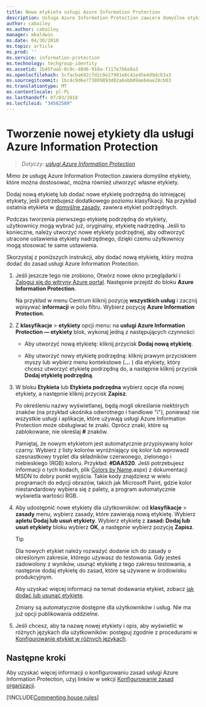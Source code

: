 ```yaml
---
title: Nowa etykieta usługi Azure Information Protection
description: Usługa Azure Information Protection zawiera domyślne etykiety z możliwością dostosowania, ale możesz też utworzyć własne etykiety, które użytkownicy zobaczą na pasku usługi Information Protection.
author: cabailey
ms.author: cabailey
manager: mbaldwin
ms.date: 04/30/2018
ms.topic: article
ms.prod: ''
ms.service: information-protection
ms.technology: techgroup-identity
ms.assetid: 1b45faa5-0c9c-40d6-910a-f117e7b6e8a3
ms.openlocfilehash: 5cfacba692cfd2c0e27981e8c41e45e4d9dcb3a3
ms.sourcegitcommit: 1bc4c9d6e773809893d02a6abb09aeb4ae28cb03
ms.translationtype: MT
ms.contentlocale: pl-PL
ms.lasthandoff: 07/03/2018
ms.locfileid: "34562589"
---
```

# <a name="how-to-create-a-new-label-for-azure-information-protection"></a>Tworzenie nowej etykiety dla usługi Azure Information Protection

>*Dotyczy: [usługi Azure Information Protection](https://azure.microsoft.com/pricing/details/information-protection)*

Mimo że usługę Azure Information Protection zawiera domyślne etykiety, które można dostosować, można również utworzyć własne etykiety.

Dodaj nową etykietę lub dodać nowe etykietę podrzędną do istniejącej etykiety, jeśli potrzebujesz dodatkowego poziomu klasyfikacji. Na przykład ostatnia etykieta w [domyślne zasady](configure-policy-default.md), zawiera etykiet podrzędnych.

Podczas tworzenia pierwszego etykietę podrzędną do etykiety, użytkownicy mogą wybrać już, oryginalny, etykietę nadrzędną. Jeśli to konieczne, należy utworzyć nowe etykiety podrzędnej, aby odtworzyć utracone ustawienia etykiety nadrzędnego, dzięki czemu użytkownicy mogą stosować te same ustawienia.

Skorzystaj z poniższych instrukcji, aby dodać nową etykietę, który można dodać do zasad usługi Azure Information Protection.

1. Jeśli jeszcze tego nie zrobiono, Otwórz nowe okno przeglądarki i [Zaloguj się do witryny Azure portal](configure-policy.md#signing-in-to-the-azure-portal). Następnie przejdź do bloku **Azure Information Protection**.
    
    Na przykład w menu Centrum kliknij pozycję **wszystkich usług** i zacznij wpisywać **informacji** w polu filtru. Wybierz pozycję **Azure Information Protection**.

2. Z **klasyfikacje** > **etykiety** opcji menu: na **usługi Azure Information Protection — etykiety** blok, wykonaj jedną z następujących czynności:
    
    - Aby utworzyć nową etykietę: kliknij przycisk **Dodaj nową etykietę**.
    
    - Aby utworzyć nowy etykietę podrzędną: kliknij prawym przyciskiem myszy lub wybierz menu kontekstowe (**...** ) dla etykiety, który chcesz utworzyć etykietę podrzędną do, a następnie kliknij przycisk **Dodaj etykietę podrzędną**.

4. W bloku **Etykieta** lub **Etykieta podrzędna** wybierz opcje dla nowej etykiety, a następnie kliknij przycisk **Zapisz**.
    
    Po określeniu nazwy wyświetlanej, będą mogli określanie niektórych znaków (na przykład ukośnika odwrotnego i handlowe "i"), ponieważ nie wszystkie usługi i aplikacje, które używają usługi Azure Information Protection może obsługiwać te znaki. Oprócz znaki, które są zablokowane, nie określaj **#** znaków.    
    
    Pamiętaj, że nowym etykietom jest automatycznie przypisywany kolor czarny. Wybierz z listy kolorów wyróżniający się kolor lub wprowadź szesnastkowy tryplet dla składników czerwonego, zielonego i niebieskiego (RGB) koloru. Przykład: **#DAA520**. Jeśli potrzebujesz informacji o tych kodach, plik [Colors by Name](https://msdn.microsoft.com/library/aa358802\(v=vs.85).aspx) z dokumentacji MSDN to dobry punkt wyjścia. Takie kody znajdziesz w wielu programach do edycji obrazów, takich jak Microsoft Paint, gdzie kolor niestandardowy wybiera się z palety, a program automatycznie wyświetla wartości RGB.

5. Aby udostępnić nowe etykiety dla użytkowników: od **klasyfikacje** > **zasady** menu, wybierz zasady, które zawierają nową etykietę. Wybierz **apletu Dodaj lub usuń etykiety**. Wybierz etykietę z **zasad: Dodaj lub usuń etykiety** bloku wybierz **OK**, a następnie wybierz pozycję **Zapisz**.
    
    >[!TIP]
    >Dla nowych etykiet należy rozważyć dodanie ich do zasady o określonym zakresie, którego używasz do testowania. Gdy jesteś zadowolony z wyników, usunąć etykietę z tego zakresu testowania, a następnie dodaj etykietę do zasad, które są używane w środowisku produkcyjnym.     
    
    Aby uzyskać więcej informacji na temat dodawania etykiet, zobacz [jak dodać lub usunąć etykietę](configure-policy-add-remove-label.md).
    
    Zmiany są automatycznie dostępne dla użytkowników i usług. Nie ma już opcji publikowania oddzielne.

6. Jeśli chcesz, aby ta nazwę nowej etykiety i opis, aby wyświetlić w różnych językach dla użytkowników: postępuj zgodnie z procedurami w [Konfigurowanie etykiet w różnych językach](configure-policy-languages.md). 

## <a name="next-steps"></a>Następne kroki

Aby uzyskać więcej informacji o konfigurowaniu zasad usługi Azure Information Protection, użyj linków w sekcji [Konfigurowanie zasad organizacji](configure-policy.md#configuring-your-organizations-policy).  

[!INCLUDE[Commenting house rules](../includes/houserules.md)]

